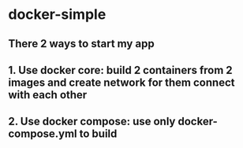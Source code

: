 # docker-simple
## There 2 ways to start my app
## 1. Use docker core: build 2  containers from 2 images and create network for them connect with each other
## 2. Use docker compose: use only docker-compose.yml to build
